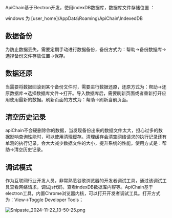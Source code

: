 ApiChain基于Electron开发，使用indexDB数据库，数据库文件存储位置 ：

windows 为 [user_home]/AppData\Roaming\ApiChain\IndexedDB

## 数据备份

为防止数据丢失，需要定期手动进行数据备份，备份方式为：帮助->备份数据库->选择备份文件存放位置->保存。

## 数据还原

当需要将数据回滚到某个备份文件时，需要进行数据还原，还原方式为：帮助->还原数据库->选择数据库文件->打开。导入数据库后，需要刷新页面或者重新打开应用使用最新的数据。刷新页面的方式为：帮助->刷新当前页面。

## 清空历史记录
apiChain不会硬删除你的数据，当发现备份出来的数据文件太大，担心过多的数据影响查询性能时，可以使用清理缓存。清理缓存会清空网络请求的执行记录还有单测的执行记录，会大大减少数据文件的大小，提升系统的性能。使用方式是：帮助->清空历史记录。

## 调试模式
作为互联网行业开发人员，非常熟悉谷歌浏览器的开发者调试工具，通过该调试工具查看网络请求，调试js代码，查看indexDB数据库内容等。ApiChain基于electron工具，内置Chrome浏览器内核，可以打开开发者调试工具。打开方式为：View->Toggle Developer Tools；

![Snipaste_2024-11-22_13-50-25.png](https://gitee.com/onlinetool/mypostman/raw/master/doc/images/Snipaste_2024-11-22_13-50-25.png)